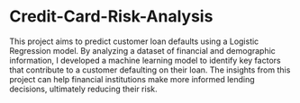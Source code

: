 # Credit-Card-Risk-Analysis

This project aims to predict customer loan defaults using a Logistic Regression model. By analyzing a dataset of financial and demographic information, I developed a machine learning model to identify key factors that contribute to a customer defaulting on their loan. The insights from this project can help financial institutions make more informed lending decisions, ultimately reducing their risk.

